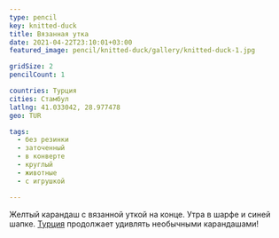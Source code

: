 ```yaml
---
type: pencil
key: knitted-duck
title: Вязанная утка
date: 2021-04-22T23:10:01+03:00
featured_image: pencil/knitted-duck/gallery/knitted-duck-1.jpg

gridSize: 2
pencilCount: 1

countries: Турция
cities: Стамбул
latlng: 41.033042, 28.977478
geo: TUR

tags:
  - без резинки
  - заточенный
  - в конверте
  - круглый
  - животные
  - с игрушкой

---
```


Желтый карандаш с вязанной уткой на конце. Утра в шарфе и синей шапке. [Турция](?country=TUR) продолжает удивлять необычными карандашами!
